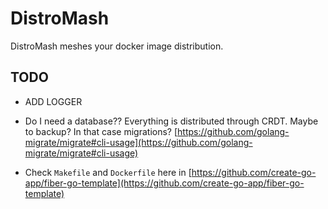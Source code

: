 # DistroMash

DistroMash meshes your docker image distribution.

## TODO

- ADD LOGGER

- Do I need a database?? Everything is distributed through CRDT. Maybe to backup? In that case migrations? [https://github.com/golang-migrate/migrate#cli-usage](https://github.com/golang-migrate/migrate#cli-usage)

- Check `Makefile` and `Dockerfile` here in [https://github.com/create-go-app/fiber-go-template](https://github.com/create-go-app/fiber-go-template)

